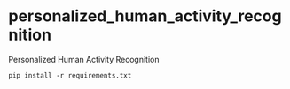 # personalized_human_activity_recognition
Personalized Human Activity Recognition

```
pip install -r requirements.txt
```
